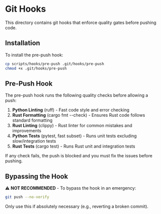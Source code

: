 # Git Hooks

This directory contains git hooks that enforce quality gates before pushing code.

## Installation

To install the pre-push hook:

```bash
cp scripts/hooks/pre-push .git/hooks/pre-push
chmod +x .git/hooks/pre-push
```

## Pre-Push Hook

The pre-push hook runs the following quality checks before allowing a push:

1. **Python Linting** (ruff) - Fast code style and error checking
2. **Rust Formatting** (cargo fmt --check) - Ensures Rust code follows standard formatting
3. **Rust Linting** (clippy) - Rust linter for common mistakes and improvements
4. **Python Tests** (pytest, fast subset) - Runs unit tests excluding slow/integration tests
5. **Rust Tests** (cargo test) - Runs Rust unit and integration tests

If any check fails, the push is blocked and you must fix the issues before pushing.

## Bypassing the Hook

⚠️ **NOT RECOMMENDED** - To bypass the hook in an emergency:

```bash
git push --no-verify
```

Only use this if absolutely necessary (e.g., reverting a broken commit).
